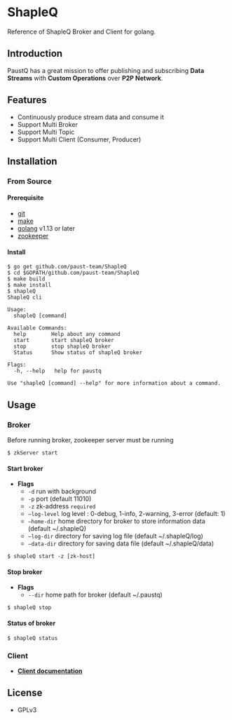# ShapleQ
Reference of ShapleQ Broker and Client for golang.

## Introduction
PaustQ has a great mission to offer publishing and subscribing **Data Streams** with **Custom Operations** over **P2P Network**. 

## Features
- Continuously produce stream data and consume it
- Support Multi Broker
- Support Multi Topic
- Support Multi Client (Consumer, Producer)

## Installation

### From Source
#### Prerequisite
* [git](https://git-scm.com)
* [make](https://www.gnu.org/software/make/)
* [golang](https://golang.org/dl/) v1.13 or later
* [zookeeper](https://zookeeper.apache.org/doc/r3.1.2/zookeeperStarted.html#sc_Download)

#### Install
```
$ go get github.com/paust-team/ShapleQ
$ cd $GOPATH/github.com/paust-team/ShapleQ
$ make build
$ make install 
$ shapleQ 
ShapleQ cli

Usage:
  shapleQ [command]

Available Commands:
  help        Help about any command
  start       start shapleQ broker
  stop        stop shapleQ broker
  Status      Show status of shapleQ broker

Flags:
  -h, --help   help for paustq

Use "shapleQ [command] --help" for more information about a command.
```


## Usage
### Broker
Before running broker, zookeeper server must be running

```shell
$ zkServer start
```

#### Start broker
- **Flags**
	- `-d` run with background
	- `-p` port (default 11010)
	- `-z` zk-address `required`
	- `—log-level` log level : 0-debug, 1-info, 2-warning, 3-error (default: 1)
	- `—home-dir` home directory for broker to store information data (default ~/.shapleQ)
	- `—log-dir` directory for saving log file (default ~/.shapleQ/log)
	- `—data-dir` directory for saving data file (default ~/.shapleQ/data)


```shell
$ shapleQ start -z [zk-host]
```

#### Stop broker
- **Flags**
	- `--dir` home path for broker (default ~/.paustq)


```shell
$ shapleQ stop
```

#### Status of broker

```shell
$ shapleQ status
```

### Client
- **[Client documentation](https://github.com/paust-team/paustq/tree/master/client#shapleq-client)**

## License
- GPLv3
